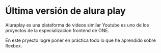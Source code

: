 # Última versión de alura play

Aluraplay es una plataforma de videos similar Youtube es uno de los proyectos de la especializacion frontend de ONE.

En este pryecto logré poner en práctica todo lo que he aprendido sobre flexbox.


